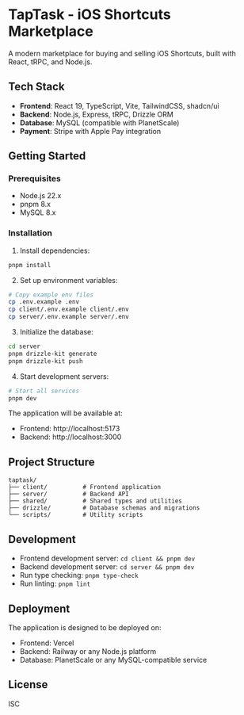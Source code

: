 # TapTask - iOS Shortcuts Marketplace

A modern marketplace for buying and selling iOS Shortcuts, built with React, tRPC, and Node.js.

## Tech Stack

- **Frontend**: React 19, TypeScript, Vite, TailwindCSS, shadcn/ui
- **Backend**: Node.js, Express, tRPC, Drizzle ORM
- **Database**: MySQL (compatible with PlanetScale)
- **Payment**: Stripe with Apple Pay integration

## Getting Started

### Prerequisites

- Node.js 22.x
- pnpm 8.x
- MySQL 8.x

### Installation

1. Install dependencies:
```bash
pnpm install
```

2. Set up environment variables:
```bash
# Copy example env files
cp .env.example .env
cp client/.env.example client/.env
cp server/.env.example server/.env
```

3. Initialize the database:
```bash
cd server
pnpm drizzle-kit generate
pnpm drizzle-kit push
```

4. Start development servers:
```bash
# Start all services
pnpm dev
```

The application will be available at:
- Frontend: http://localhost:5173
- Backend: http://localhost:3000

## Project Structure

```
taptask/
├── client/          # Frontend application
├── server/          # Backend API
├── shared/          # Shared types and utilities
├── drizzle/         # Database schemas and migrations
└── scripts/         # Utility scripts
```

## Development

- Frontend development server: `cd client && pnpm dev`
- Backend development server: `cd server && pnpm dev`
- Run type checking: `pnpm type-check`
- Run linting: `pnpm lint`

## Deployment

The application is designed to be deployed on:
- Frontend: Vercel
- Backend: Railway or any Node.js platform
- Database: PlanetScale or any MySQL-compatible service

## License

ISC
